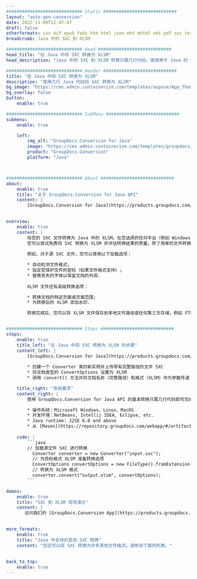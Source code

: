 ```yaml
---
############################# Static ############################
layout: "auto-gen-conversion"
date: 2022-11-08T12:47:47
draft: false
otherformats: csv dif epub fods htm html json mht mhtml ods pdf sxc tex tsv xlam xls xlsb xlsm xlsx xlt xltm xltx xml xps
breadcrumb: Java 中的 SXC 到 XLSM

############################# Head ############################
head_title: "在 Java 中将 SXC 转换为 XLSM"
head_description: "Java 中的 SXC 到 XLSM 转换只需几行代码。使用用于 Java 的 GroupDocs 文档转换 API 转换 160 多种文件格式"

############################# Header ############################
title: "在 Java 中将 SXC 转换为 XLSM"
description: "使用几行 Java 代码将 SXC 转换为 XLSM"
bg_image: "https://cms.admin.containerize.com/templates/aspose/App_Themes/V3/images/bg/header1.png"
bg_overlay: false
button:
    enable: true

############################# SubMenu ############################
submenu:
    enable: true

    left:
        img_alt: "GroupDocs.Conversion for Java"
        image: "https://cms.admin.containerize.com/templates/groupdocs/images/product-logos/90x90-noborder/groupdocs-conversion-java.png"
        product: "GroupDocs.Conversion"
        platform: "Java"



############################# About ############################
about:
    enable: true
    title: "关于 GroupDocs.Conversion for Java API"
    content: |
        [GroupDocs.Conversion for Java](https://products.groupdocs.com/conversion/java/) 是一种高级文件格式转换 API，用于在 Microsoft Office、OpenDocument、PDF、HTML、电子邮件、CAD 等流行图像和文档格式之间进行转换。只需几行代码即可完成更多工作。本机 API 会自动检测原始文档的格式，并提供许多选项来自定义转换后的文档。除了从文档中提取信息的功能外，它还默认支持将转换结果缓存到本地磁盘。但是，任何类型的缓存存储都可以通过实施适当的接口来支持 - Amazon S3、Dropbox、Google Drive、Windows Azure、Reddis 或任何其他接口。
    

overview:
    enable: true
    content: |
        将您的 SXC 文件转换为 Java 中的 XLSM。在您选择的任何平台（例如 Windows、Linux、macOS）上，只需几行 Java 代码。
        您可以尝试免费将 SXC 转换为 XLSM 并评估转换结果的质量。除了简单的文件转换脚本外，您还可以尝试更复杂的选项来加载 SXC 源文件并存储 XLSM 输出。 
        
        例如，对于源 SXC 文件，您可以使用以下加载选项：

        * 自动检测文件格式;
        * 指定受保护文件的密码（如果文件格式支持）;
        * 替换丢失的字体以保留文档的外观.
        
        XLSM 文件还有高级转换选项：

        * 转换文档的特定页面或页面范围;
        * 为转换后的 XLSM 添加水印.

        转换完成后，您可以将 XLSM 文件保存到本地文件路径或任何第三方存储，例如 FTP、Amazon S3、Google Drive、Dropbox 等。请注意 - 转换 SXC到 XLSM，您不需要安装任何额外的软件，例如 MS Office、Open Office、Adobe Acrobat Reader 等。


############################# Steps ############################
steps:
    enable: true
    title_left: "在 Java 中将 SXC 转换为 XLSM 的步骤"
    content_left: |
        [GroupDocs.Conversion for Java](https://products.groupdocs.com/conversion/java/) 允许开发人员使用几行代码轻松地将 SXC 文件转换为 XLSM。
        
        * 创建一个 Converter 类的新实例并上传带有完整路径的文件 SXC
        * 将文档类型的 ConvertOptions 设置为 XLSM
        * 调用 convert() 方法并将文档名称（完整路径）和格式（XLSM）作为参数传递

    title_right: "系统要求"
    content_right: |
        使用 GroupDocs.Conversion for Java API 的基本转换只需几行代码即可完成。所有主要平台和操作系统都支持我们的 API。在执行以下代码之前，请确保您的系统上安装了以下先决条件。

        * 操作系统：Microsoft Windows、Linux、MacOS
        * 开发环境：NetBeans, Intellij IDEA, Eclipse, etc.
        * Java runtime: J2SE 6.0 and above
        * 从 [Maven](https://repository.groupdocs.com/webapp/#/artifacts/browse/tree/General/repo/com/groupdocs/groupdocs-conversion) 获取最新的 GroupDocs.Conversion for Java
         
    code: |
        ```java    
        // 加载源文件 SXC 进行转换
          Converter converter = new Converter("input.sxc");
          // 为目标格式 XLSM 准备转换选项
          ConvertOptions convertOptions = new FileType().fromExtension("xlsm").getConvertOptions();
          // 转换为 XLSM 格式
          converter.convert("output.xlsm", convertOptions);
        ```

demos:
    enable: true
    title: "SXC 到 XLSM 现场演示"
    content: |
       访问我们的 [GroupDocs.Conversion App](https://products.groupdocs.app/conversion/family) 网站并立即尝试 SXC 到 XLSM 转换。免费演示具有以下好处
          

more_formats:
    enable: true
    title: "Java 中支持的其他 SXC 转换"
    content: "您还可以将 SXC 转换为许多其他文件格式。请参阅下面的列表。"
       
       
back_to_top:
    enable: true
---
```

